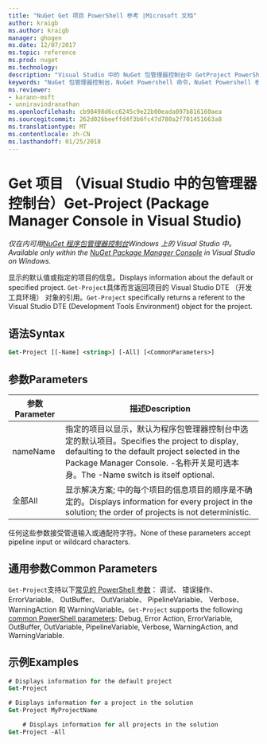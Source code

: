 ```yaml
---
title: "NuGet Get 项目 PowerShell 参考 |Microsoft 文档"
author: kraigb
ms.author: kraigb
manager: ghogen
ms.date: 12/07/2017
ms.topic: reference
ms.prod: nuget
ms.technology: 
description: "Visual Studio 中的 NuGet 包管理器控制台中 GetProject PowerShell 命令参考。"
keywords: "NuGet 包管理器控制台，NuGet Powershell 命令，NuGet Powershell 参考，Get 项目"
ms.reviewer:
- karann-msft
- unniravindranathan
ms.openlocfilehash: cb98498d6cc6245c9e22b00eada097b816160aea
ms.sourcegitcommit: 262d026beeffd4f3b6fc47d780a2f701451663a8
ms.translationtype: MT
ms.contentlocale: zh-CN
ms.lasthandoff: 01/25/2018
---
```

# <a name="get-project-package-manager-console-in-visual-studio"></a><span data-ttu-id="a5bc8-104">Get 项目 （Visual Studio 中的包管理器控制台）</span><span class="sxs-lookup"><span data-stu-id="a5bc8-104">Get-Project (Package Manager Console in Visual Studio)</span></span>

<span data-ttu-id="a5bc8-105">*仅在内可用[NuGet 程序包管理器控制台](Package-Manager-Console.md)Windows 上的 Visual Studio 中。*</span><span class="sxs-lookup"><span data-stu-id="a5bc8-105">*Available only within the [NuGet Package Manager Console](Package-Manager-Console.md) in Visual Studio on Windows.*</span></span>

<span data-ttu-id="a5bc8-106">显示的默认值或指定的项目的信息。</span><span class="sxs-lookup"><span data-stu-id="a5bc8-106">Displays information about the default or specified project.</span></span> <span data-ttu-id="a5bc8-107">`Get-Project`具体而言返回项目的 Visual Studio DTE （开发工具环境） 对象的引用。</span><span class="sxs-lookup"><span data-stu-id="a5bc8-107">`Get-Project` specifically returns a referent to the Visual Studio DTE (Development Tools Environment) object for the project.</span></span>

## <a name="syntax"></a><span data-ttu-id="a5bc8-108">语法</span><span class="sxs-lookup"><span data-stu-id="a5bc8-108">Syntax</span></span>

```ps
Get-Project [[-Name] <string>] [-All] [<CommonParameters>]
```

## <a name="parameters"></a><span data-ttu-id="a5bc8-109">参数</span><span class="sxs-lookup"><span data-stu-id="a5bc8-109">Parameters</span></span>

| <span data-ttu-id="a5bc8-110">参数</span><span class="sxs-lookup"><span data-stu-id="a5bc8-110">Parameter</span></span> | <span data-ttu-id="a5bc8-111">描述</span><span class="sxs-lookup"><span data-stu-id="a5bc8-111">Description</span></span> |
| --- | --- |
| <span data-ttu-id="a5bc8-112">name</span><span class="sxs-lookup"><span data-stu-id="a5bc8-112">Name</span></span> | <span data-ttu-id="a5bc8-113">指定的项目以显示，默认为程序包管理器控制台中选定的默认项目。</span><span class="sxs-lookup"><span data-stu-id="a5bc8-113">Specifies the project to display, defaulting to the default project selected in the Package Manager Console.</span></span> <span data-ttu-id="a5bc8-114">-名称开关是可选本身。</span><span class="sxs-lookup"><span data-stu-id="a5bc8-114">The -Name switch is itself optional.</span></span> |
| <span data-ttu-id="a5bc8-115">全部</span><span class="sxs-lookup"><span data-stu-id="a5bc8-115">All</span></span> | <span data-ttu-id="a5bc8-116">显示解决方案; 中的每个项目的信息项目的顺序是不确定的。</span><span class="sxs-lookup"><span data-stu-id="a5bc8-116">Displays information for every project in the solution; the order of projects is not deterministic.</span></span> |

<span data-ttu-id="a5bc8-117">任何这些参数接受管道输入或通配符字符。</span><span class="sxs-lookup"><span data-stu-id="a5bc8-117">None of these parameters accept pipeline input or wildcard characters.</span></span>

## <a name="common-parameters"></a><span data-ttu-id="a5bc8-118">通用参数</span><span class="sxs-lookup"><span data-stu-id="a5bc8-118">Common Parameters</span></span>

<span data-ttu-id="a5bc8-119">`Get-Project`支持以下[常见的 PowerShell 参数](http://go.microsoft.com/fwlink/?LinkID=113216)： 调试、 错误操作、 ErrorVariable、 OutBuffer、 OutVariable、 PipelineVariable、 Verbose、 WarningAction 和 WarningVariable。</span><span class="sxs-lookup"><span data-stu-id="a5bc8-119">`Get-Project` supports the following [common PowerShell parameters](http://go.microsoft.com/fwlink/?LinkID=113216): Debug, Error Action, ErrorVariable, OutBuffer, OutVariable, PipelineVariable, Verbose, WarningAction, and WarningVariable.</span></span>

## <a name="examples"></a><span data-ttu-id="a5bc8-120">示例</span><span class="sxs-lookup"><span data-stu-id="a5bc8-120">Examples</span></span>

```ps
# Displays information for the default project
Get-Project

# Displays information for a project in the solution
Get-Project MyProjectName

    # Displays information for all projects in the solution
Get-Project -All
```